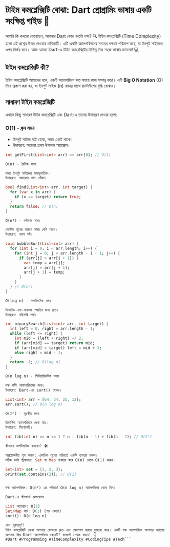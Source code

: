 # টাইম কমপ্লেক্সিটি বোঝা: Dart প্রোগ্রামিং ভাষায় একটি সংক্ষিপ্ত গাইড 🚀

আপনি কি কখনো ভেবেছেন, আপনার Dart কোড কতটা দক্ষ? 🔍 টাইম কমপ্লেক্সিটি (Time Complexity) হলো এই প্রশ্নের উত্তর দেওয়ার চাবিকাঠি। এটি একটি অ্যালগরিদমের সময়ের দক্ষতা পরিমাপ করে, যা ইনপুট সাইজের ওপর নির্ভর করে। আজ আমরা Dart-এ টাইম কমপ্লেক্সিটির বিভিন্ন দিক সহজ ভাষায় জানবো! 💻

## টাইম কমপ্লেক্সিটি কী?

টাইম কমপ্লেক্সিটি আমাদের বলে, একটি অ্যালগরিদম কত সময়ে কাজ সম্পন্ন করে। এটি **Big O Notation** (O) দিয়ে প্রকাশ করা হয়, যা ইনপুট সাইজ (n) বাড়ার সাথে রানটাইমের বৃদ্ধি বোঝায়।

## সাধারণ টাইম কমপ্লেক্সিটি

এখানে কিছু সাধারণ টাইম কমপ্লেক্সিটি এবং Dart-এ তাদের উদাহরণ দেওয়া হলো:

### O(1) - ধ্রুব সময়

- ইনপুট সাইজ যাই হোক, সময় একই থাকে।
- উদাহরণ: অ্যারের প্রথম উপাদান অ্যাক্সেস।

```dart
int getFirst(List<int> arr) => arr[0]; // O(1)

O(n) - রৈখিক সময়

সময় ইনপুট সাইজের সমানুপাতিক।
উদাহরণ: অ্যারেতে মান খোঁজা।

bool find(List<int> arr, int target) {
  for (var x in arr) {
    if (x == target) return true;
  }
  return false; // O(n)
}

O(n²) - বর্গাকার সময়

নেস্টেড লুপের কারণে সময় বেশি লাগে।
উদাহরণ: বাবল সর্ট।

void bubbleSort(List<int> arr) {
  for (int i = 0; i < arr.length; i++) {
    for (int j = 0; j < arr.length - i - 1; j++) {
      if (arr[j] > arr[j + 1]) {
        var temp = arr[j];
        arr[j] = arr[j + 1];
        arr[j + 1] = temp;
      }
    }
  } // O(n²)
}

O(log n) - লগারিদমিক সময়

ডিভাইড-এন্ড-কনকার পদ্ধতির জন্য দ্রুত।
উদাহরণ: বাইনারি সার্চ।

int binarySearch(List<int> arr, int target) {
  int left = 0, right = arr.length - 1;
  while (left <= right) {
    int mid = (left + right) ~/ 2;
    if (arr[mid] == target) return mid;
    if (arr[mid] < target) left = mid + 1;
    else right = mid - 1;
  }
  return -1; // O(log n)
}

O(n log n) - লিনিয়ারিথমিক সময়

দক্ষ সর্টিং অ্যালগরিদমের জন্য।
উদাহরণ: Dart-এর sort() মেথড।

List<int> arr = [64, 34, 25, 12];
arr.sort(); // O(n log n)

O(2ⁿ) - সূচকীয় সময়

রিকার্সিভ অ্যালগরিদমে দেখা যায়।
উদাহরণ: ফিবোনাচি।

int fib(int n) => n <= 1 ? n : fib(n - 1) + fib(n - 2); // O(2ⁿ)

কীভাবে অপটিমাইজ করবেন? 🛠️

অপ্রয়োজনীয় লুপ কমান: একাধিক লুপের পরিবর্তে একটি ব্যবহার করুন।
সঠিক ডাটা স্ট্রাকচার: Set বা Map ব্যবহার করে O(n) থেকে O(1) করুন।

Set<int> set = {1, 2, 3};
print(set.contains(2)); // O(1)


দক্ষ অ্যালগরিদম: O(n²) এর পরিবর্তে O(n log n) অ্যালগরিদম বেছে নিন।

Dart-এ স্ট্যান্ডার্ড অপারেশন

List অ্যাক্সেস: O(1)
Set/Map সার্চ: O(1) (গড় ক্ষেত্রে)
sort(): O(n log n)

কেন গুরুত্বপূর্ণ?
টাইম কমপ্লেক্সিটি বোঝা আপনার কোডকে দ্রুত এবং স্কেলেবল করতে সাহায্য করে। একটি দক্ষ অ্যালগরিদম আপনার অ্যাপের পারফরম্যান্সে বিশাল পার্থক্য আনতে পারে! ⚡
আপনার প্রিয় Dart অ্যালগরিদম কোনটি? কমেন্টে শেয়ার করুন! 👇
#Dart #Programming #TimeComplexity #CodingTips #Tech```
